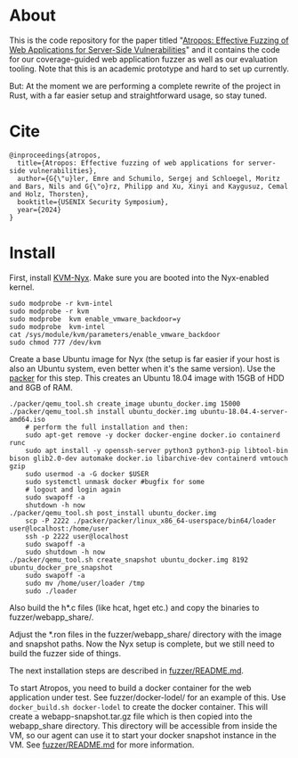 # About

This is the code repository for the paper titled "[Atropos: Effective Fuzzing of Web Applications for Server-Side Vulnerabilities](https://www.usenix.org/system/files/usenixsecurity24-guler.pdf)" and it contains the code for our coverage-guided web application fuzzer as well as our evaluation tooling. Note that this is an academic prototype and hard to set up currently. 

But: At the moment we are performing a complete rewrite of the project in Rust, with a far easier setup and straightforward usage, so stay tuned.

# Cite

```
@inproceedings{atropos,
  title={Atropos: Effective fuzzing of web applications for server-side vulnerabilities},
  author={G{\"u}ler, Emre and Schumilo, Sergej and Schloegel, Moritz and Bars, Nils and G{\"o}rz, Philipp and Xu, Xinyi and Kaygusuz, Cemal and Holz, Thorsten},
  booktitle={USENIX Security Symposium},
  year={2024}
}
```

# Install

First, install [KVM-Nyx](https://github.com/nyx-fuzz/KVM-Nyx). Make sure you are booted into the Nyx-enabled kernel.

```shell
sudo modprobe -r kvm-intel
sudo modprobe -r kvm
sudo modprobe  kvm enable_vmware_backdoor=y
sudo modprobe  kvm-intel
cat /sys/module/kvm/parameters/enable_vmware_backdoor
sudo chmod 777 /dev/kvm 
```

Create a base Ubuntu image for Nyx (the setup is far easier if your host is also an Ubuntu system, even better when it's the same version). Use the [packer](https://github.com/nyx-fuzz/packer) for this step. This creates an Ubuntu 18.04 image with 15GB of HDD and 8GB of RAM.

```shell
./packer/qemu_tool.sh create_image ubuntu_docker.img 15000
./packer/qemu_tool.sh install ubuntu_docker.img ubuntu-18.04.4-server-amd64.iso
    # perform the full installation and then:
	sudo apt-get remove -y docker docker-engine docker.io containerd runc
	sudo apt install -y openssh-server python3 python3-pip libtool-bin bison glib2.0-dev automake docker.io libarchive-dev containerd vmtouch gzip
	sudo usermod -a -G docker $USER
	sudo systemctl unmask docker #bugfix for some
	# logout and login again
	sudo swapoff -a
	shutdown -h now
./packer/qemu_tool.sh post_install ubuntu_docker.img
	scp -P 2222 ./packer/packer/linux_x86_64-userspace/bin64/loader user@localhost:/home/user
	ssh -p 2222 user@localhost
	sudo swapoff -a
	sudo shutdown -h now
./packer/qemu_tool.sh create_snapshot ubuntu_docker.img 8192 ubuntu_docker_pre_snapshot
	sudo swapoff -a
	sudo mv /home/user/loader /tmp
	sudo ./loader	
```

Also build the h*.c files (like hcat, hget etc.) and copy the binaries to fuzzer/webapp_share/.

Adjust the *.ron files in the fuzzer/webapp_share/ directory with the image and snapshot paths. Now the Nyx setup is complete, but we still need to build the fuzzer side of things.

The next installation steps are described in [fuzzer/README.md](fuzzer/README.md).

To start Atropos, you need to build a docker container for the web application under test. See fuzzer/docker-lodel/ for an example of this. Use `docker_build.sh docker-lodel` to create the docker container. This will create a webapp-snapshot.tar.gz file which is then copied into the webapp_share directory. This directory will be accessible from inside the VM, so our agent can use it to start your docker snapshot instance in the VM. See [fuzzer/README.md](fuzzer/README.md) for more information.
